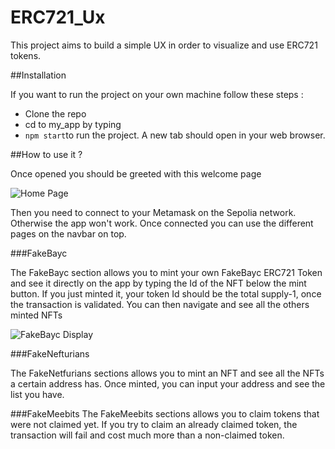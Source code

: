 # ERC721_Ux

This project aims to build a simple UX in order to visualize and use ERC721 tokens.

##Installation

If you want to run the project on your own machine follow these steps :
  - Clone the repo
  - cd to my_app by typing
  - `npm start`to run the project. A new tab should open in your web browser.
  
##How to use it ?

Once opened you should be greeted with this welcome page

![Home Page](https://user-images.githubusercontent.com/113424948/208079145-13ca24f5-d06b-417c-9a94-b40040a84ee3.JPG)

Then you need to connect to your Metamask on the Sepolia network. Otherwise the app won't work.
Once connected you can use the different pages on the navbar on top.

###FakeBayc

The FakeBayc section allows you to mint your own FakeBayc ERC721 Token and see it directly on the app by typing the Id of the NFT below the mint button. If you just minted it, your token Id should be the total supply-1, once the transaction is validated. You can then navigate and see all the others minted NFTs

![FakeBayc Display](https://user-images.githubusercontent.com/113424948/208080409-47c473ed-4103-478d-bd8e-5659d49bece1.JPG)

###FakeNefturians

The FakeNetfurians sections allows you to mint an NFT and see all the NFTs a certain address has. Once minted, you can input your address and see the list you have.

###FakeMeebits
The FakeMeebits sections allows you to claim tokens that were not claimed yet. If you try to claim an already claimed token, the transaction will fail and cost much more than a non-claimed token.

